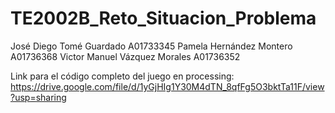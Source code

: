 # TE2002B_Reto_Situacion_Problema

José Diego Tomé Guardado A01733345
Pamela Hernández Montero A01736368
Victor Manuel Vázquez Morales A01736352

Link para el código completo del juego en processing: https://drive.google.com/file/d/1yGjHIg1Y30M4dTN_8qfFg5O3bktTa11F/view?usp=sharing
